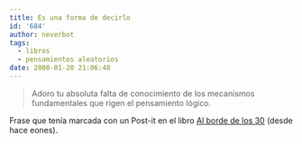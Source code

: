 ```yaml
---
title: Es una forma de decirlo
id: '684'
author: neverbot
tags:
  - libros
  - pensamientos aleatorios
date: 2008-01-20 21:06:48
---
```


> Adoro tu absoluta falta de conocimiento de los mecanismos fundamentales que rigen el pensamiento lógico.

Frase que tenía marcada con un Post-it en el libro [Al borde de los 30](https://neverbot.com/resenas/al-borde-de-los-treinta/) (desde hace eones).